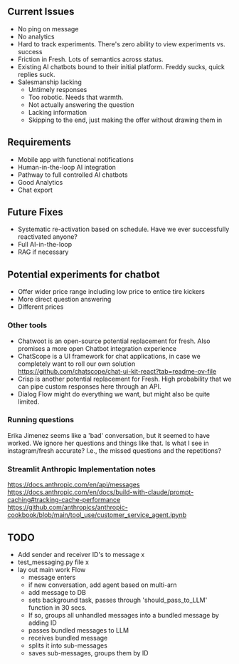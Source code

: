 ## Current Issues
- No ping on message
- No analytics
- Hard to track experiments.  There's zero ability to view experiments vs. success
- Friction in Fresh.  Lots of semantics across status.
- Existing AI chatbots bound to their initial platform.  Freddy sucks, quick replies suck.
- Salesmanship lacking 
  - Untimely responses
  - Too robotic.  Needs that warmth.
  - Not actually answering the question 
  - Lacking information
  - Skipping to the end, just making the offer without drawing them in

## Requirements
- Mobile app with functional notifications
- Human-in-the-loop AI integration
- Pathway to full controlled AI chatbots
- Good Analytics
- Chat export

## Future Fixes
- Systematic re-activation based on schedule.  Have we ever successfully reactivated anyone?
- Full AI-in-the-loop
- RAG if necessary

## Potential experiments for chatbot
- Offer wider price range including low price to entice tire kickers
- More direct question answering
- Different prices


### Other tools
- Chatwoot is an open-source potential replacement for fresh.  Also promises a more open Chatbot integration experience
- ChatScope is a UI framework for chat applications, in case we completely want to roll our own solution https://github.com/chatscope/chat-ui-kit-react?tab=readme-ov-file
- Crisp is another potential replacement for Fresh.  High probability that we can pipe custom responses here through an API. 
- Dialog Flow might do everything we want, but might also be quite limited.


### Running questions
Erika Jimenez seems like a 'bad' conversation, but it seemed to have worked.  We ignore her questions and things like that.  Is what I see in instagram/fresh accurate?  I.e., the missed questions and the repetitions?


### Streamlit Anthropic Implementation notes
https://docs.anthropic.com/en/api/messages
https://docs.anthropic.com/en/docs/build-with-claude/prompt-caching#tracking-cache-performance
https://github.com/anthropics/anthropic-cookbook/blob/main/tool_use/customer_service_agent.ipynb



## TODO 
- Add sender and receiver ID's to message x
- test_messaging.py file x
- lay out main work Flow
  - message enters
  - if new conversation, add agent based on multi-arn
  - add message to DB
  - sets background task, passes through 'should_pass_to_LLM' function in 30 secs.  
  - If so, groups all unhandled messages into a bundled message by adding ID
  - passes bundled messages to LLM
  - receives bundled message
  - splits it into sub-messages
  - saves sub-messages, groups them by ID
